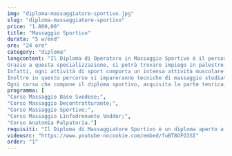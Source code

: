 ```yaml
---
img: "diploma-massaggiatore-sportivo.jpg"
slug: "diploma-massaggiatore-sportivo"
price: "1.800,00"
title: "Massaggio Sportivo"
durata: "5 w/end"
ore: "24 ore"
category: "diploma"
longcontent: "Il Diploma di Operatore in Massaggio Sportivo è il percorso di studi ideale per chi desidera specializzarsi in queste tecniche adatte ad assistere gli atleti e poter trovare impiego in un settore in costante crescita come quello dello sport.
Grazie a questa specializzazione, si potrà trovare impiego in palestre, sale pesi, squadre sportive, piscine, assistenza ad atleti professionisti e non, etc...
Infatti, ogni attività di sport comporta un intensa attività muscolare che richiede lo smaltimento della fatica data da corse prolungate, scatti ripetuti, salti...
Inoltre in questo percorso si impareranno tecniche di massaggio studiate apposta per massimizzare la prestazione sportiva pre, infra e post gara.
Ogni corso che compone il diploma sportivo, acquisita la parte teorica, verterà principalmente sulla parte di pratica concentrandosi all&apos;apprendimento delle tecniche del massaggio e degli schemi di lavoro in modo tale da mettere l&apos;allievo in condizione, una volta terminato il percorso, di praticare in totale autonomia."
programma: [
"Corso Massaggio Base Svedese;",
"Corso Massaggio Decontratturante;",
"Corso Massaggio Sportivo;",
"Corso Massaggio Linfodrenante Vodder;",
"Corso Anatomia Palpatoria."]
requisiti: "Il Diploma di Massaggiatore Sportivo è un diploma aperto a tutti poichè completo e in grado di portare l' allievo con la passione per il mondo del benessere, anche totalmente a digiuno delle tecniche di massaggio, a diventare professionista."
videosrc: "https://www.youtube-nocookie.com/embed/fuBT8OFO3SI"
order: "1"
---
```

